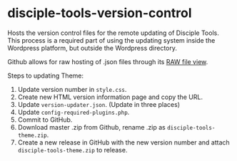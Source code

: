 # disciple-tools-version-control
Hosts the version control files for the remote updating of Disciple Tools. This process is a required part of using the updating system inside the Wordpress platform, but outside the Wordpress directory.

Github allows for raw hosting of .json files through its [RAW file view](https://raw.githubusercontent.com/DiscipleTools/disciple-tools-version-control/master/disciple-tools-plugin-version-control.json). 


Steps to updating Theme:
1. Update version number in `style.css`.
1. Create new HTML version information page and copy the URL.
1. Update `version-updater.json`. (Update in three places)
1. Update `config-required-plugins.php`. 
1. Commit to GitHub.
1. Download master .zip from Github, rename .zip as `disciple-tools-theme.zip`.
1. Create a new release in GitHub with the new version number and attach `disciple-tools-theme.zip` to release.
